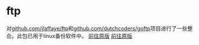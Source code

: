 # ftp
对[github.com/jlaffaye/ftp](https://github.com/jlaffaye/ftp)和[github.com/dutchcoders/goftp](https://github.com/dutchcoders/goftp)项目进行了一些整合。此包已用于linux备份软件中。
[前往原版](https://github.com/jlaffaye/ftp)
[前往原版](https://github.com/dutchcoders/goftp)
